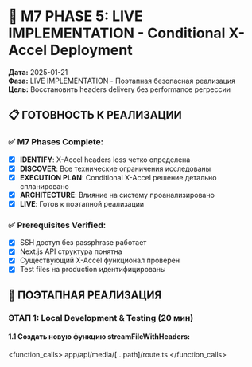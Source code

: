 # 🚀 M7 PHASE 5: LIVE IMPLEMENTATION - Conditional X-Accel Deployment

**Дата:** 2025-01-21  
**Фаза:** LIVE IMPLEMENTATION - Поэтапная безопасная реализация  
**Цель:** Восстановить headers delivery без performance регрессии

## 📋 ГОТОВНОСТЬ К РЕАЛИЗАЦИИ

### ✅ **M7 Phases Complete:**
- [x] **IDENTIFY**: X-Accel headers loss четко определена
- [x] **DISCOVER**: Все технические ограничения исследованы  
- [x] **EXECUTION PLAN**: Conditional X-Accel решение детально спланировано
- [x] **ARCHITECTURE**: Влияние на систему проанализировано
- [x] **LIVE**: Готов к поэтапной реализации

### ✅ **Prerequisites Verified:**
- [x] SSH доступ без passphrase работает
- [x] Next.js API структура понятна
- [x] Существующий X-Accel функционал проверен
- [x] Test files на production идентифицированы

## 🎯 ПОЭТАПНАЯ РЕАЛИЗАЦИЯ

### **ЭТАП 1: Local Development & Testing (20 мин)**

#### **1.1 Создать новую функцию streamFileWithHeaders:**

<function_calls>
<invoke name="read_file">
<parameter name="target_file">app/api/media/[...path]/route.ts
</function_calls> 